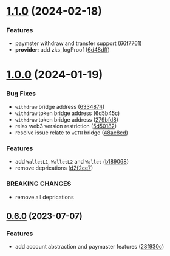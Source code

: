 # [1.1.0](https://github.com/zksync-sdk/zksync2-python/compare/v1.0.0...v1.1.0) (2024-02-18)


### Features

* paymster withdraw and transfer support ([66f7761](https://github.com/zksync-sdk/zksync2-python/commit/66f7761bf4a1677ed50a6bf995e0fde6515b76b7))
* **provider:** add zks_logProof ([6d48dff](https://github.com/zksync-sdk/zksync2-python/commit/6d48dff8e7e81709b637d2117ba6a2c843e9d740))

# [1.0.0](https://github.com/zksync-sdk/zksync2-python/compare/v0.6.0...v1.0.0) (2024-01-19)


### Bug Fixes

* `withdraw` bridge address ([6334874](https://github.com/zksync-sdk/zksync2-python/commit/6334874c8022407ce360b0bd35118fb7cbad66d1))
* `withdraw` token bridge address ([6d5b45c](https://github.com/zksync-sdk/zksync2-python/commit/6d5b45c334dde44ad9bdc83642f458950fd722a6))
* `withdraw` token bridge address ([279bfd8](https://github.com/zksync-sdk/zksync2-python/commit/279bfd874f7b998b4dd2e00165433e9990d29c74))
* relax web3 version restriction ([5d50182](https://github.com/zksync-sdk/zksync2-python/commit/5d5018242c3d4cae1957c99a43944eb4652b9cc1))
* resolve issue relate to `wETH` bridge ([48ac8cd](https://github.com/zksync-sdk/zksync2-python/commit/48ac8cd5aac80214a9be399bcade222f8d97dd2c))


### Features

* add `WalletL1`, `WalletL2` and `Wallet` ([b189068](https://github.com/zksync-sdk/zksync2-python/commit/b1890685638192edc7279a2273ae14ee41e2c904))
* remove deprications ([d2f2ce7](https://github.com/zksync-sdk/zksync2-python/commit/d2f2ce707847404787539a88ee0f573fe6d806f2))


### BREAKING CHANGES

* remove all deprications

## [0.6.0](https://github.com/zksync-sdk/zksync2-python/compare/v0.5.0...v0.6.0) (2023-07-07)

### Features

*  add account abstraction and paymaster features ([28f930c](https://github.com/zksync-sdk/zksync2-python/commit/28f930ce6e68f11110c0afc7c8c0f5fc2253ab28))

